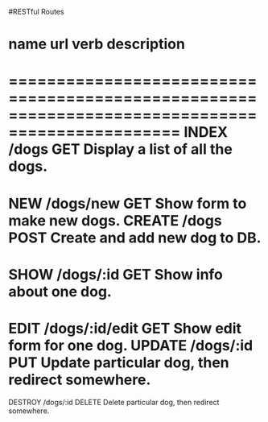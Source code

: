 #RESTful Routes

# name          url               verb                  description                
================================================================================================
INDEX         /dogs               GET           Display a list of all the dogs.
================================================================================================
NEW           /dogs/new           GET           Show form to make new dogs.
CREATE        /dogs               POST          Create and add new dog to DB.
================================================================================================
SHOW          /dogs/:id           GET           Show info about one dog.
================================================================================================
EDIT          /dogs/:id/edit      GET           Show edit form for one dog.
UPDATE        /dogs/:id           PUT           Update particular dog, then redirect somewhere.
================================================================================================
DESTROY       /dogs/:id           DELETE        Delete particular dog, then redirect somewhere.
